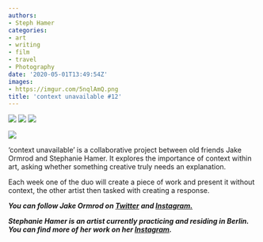 ```yaml
---
authors:
- Steph Hamer
categories:
- art
- writing
- film
- travel
- Photography
date: '2020-05-01T13:49:54Z'
images:
- https://imgur.com/5nqlAmQ.png
title: 'context unavailable #12'
---
```

![](https://imgur.com/5nqlAmQ.png "")
![](https://imgur.com/lfkvbl2.png "")
![](https://imgur.com/VuecRIM.png "")
  
![](https://imgur.com/fqFQyLD.png "")
  
  
  
‘context unavailable’ is a collaborative project between old friends Jake Ormrod and Stephanie Hamer. It explores the importance of context within art, asking whether something creative truly needs an explanation.  
  
Each week one of the duo will create a piece of work and present it without context, the other artist then tasked with creating a response.  
  
  
  
**_You can follow Jake Ormrod on [Twitter](https://twitter.com/Jake_Ormrod "") and [Instagram.](https://www.instagram.com/generationzer0mag/ "")_**

_**Stephanie Hamer is an artist currently practicing and residing in Berlin. You can find more of her work on her [Instagram](https://www.instagram.com/stephanie__hamer/ "").**_
